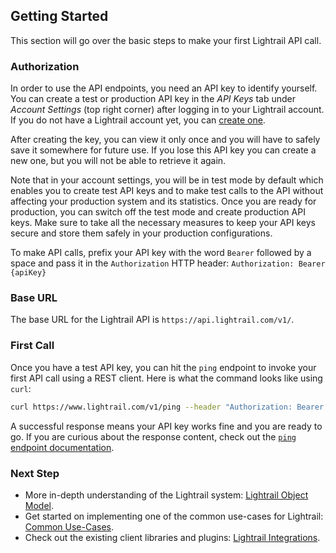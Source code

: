 ## Getting Started
This section will go over the basic steps to make your first Lightrail API call. 

### Authorization

In order to use the API endpoints, you need an API key to identify yourself. You can create a test or production API key in the _API Keys_ tab under _Account Settings_ (top right corner) after logging in to your Lightrail account. If you do not have a Lightrail account yet, you can <a href="https://www.lightrail.com/app/#/register" target="_blank">create one</a>. 

After creating the key, you can view it only once and you will have to safely save it somewhere for future use. If you lose this API key you can create a new one, but you will not be able to retrieve it again.

Note that in your account settings, you will be in test mode by default which enables you to create test API keys and to make test calls to the API without affecting your production system and its statistics.
Once you are ready for production, you can switch off the test mode and create production API keys. Make sure to take all the necessary measures to keep your API keys secure and store them safely in your production configurations.

To make API calls, prefix your API key with the word `Bearer` followed by a space and pass it in the `Authorization` HTTP header:
`Authorization: Bearer {apiKey}`

### Base URL

The base URL for the Lightrail API is `https://api.lightrail.com/v1/`.

### First Call

Once you have a test API key, you can hit the `ping` endpoint to invoke your first API call using a REST client. Here is what the command looks like using `curl`:

```sh
curl https://www.lightrail.com/v1/ping --header "Authorization: Bearer <apiKey>"
```

A successful response means your API key works fine and you are ready to go. 
If you are curious about the response content, check out the [`ping` endpoint documentation](#ping-endpoint-anchor).

### Next Step
- More in-depth understanding of the Lightrail system: [Lightrail Object Model](#object-model-anchor). 
- Get started on implementing one of the common use-cases for Lightrail: [Common Use-Cases](#use-cases-anchor). 
- Check out the existing client libraries and plugins: [Lightrail Integrations](#integrations-anchor).